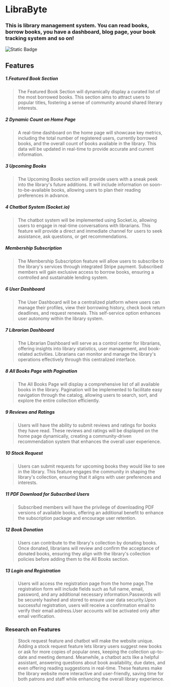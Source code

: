 # LibraByte
### This is library management system. You can read books, borrow books, you have a dashboard, blog page, your book tracking system and so on!


![Static Badge](https://img.shields.io/badge/Made_By-Team_HexaInovative-blue)


## Features

##### 1.Featured Book Section
>  The Featured Book Section will dynamically display a curated list of the most borrowed books. This section aims to attract users to popular titles, fostering a sense of community around shared literary interests.

##### 2 Dynamic Count on Home Page
> A real-time dashboard on the home page will showcase key metrics, including the total number of registered users, currently borrowed books, and the overall count of books available in the library. This data will be updated in real-time to provide accurate and current information.

##### 3 Upcoming Books
> The Upcoming Books section will provide users with a sneak peek into the library's future additions. It will include information on soon-to-be-available books, allowing users to plan their reading preferences in advance.

##### 4 Chatbot System (Socket.io)
> The chatbot system will be implemented using Socket.io, allowing users to engage in real-time conversations with librarians. This feature will provide a direct and immediate channel for users to seek assistance, ask questions, or get recommendations.

##### Membership Subscription
> The Membership Subscription feature will allow users to subscribe to the library's services through integrated Stripe payment. Subscribed members will gain exclusive access to borrow books, ensuring a controlled and sustainable lending system.

##### 6 User Dashboard
> The User Dashboard will be a centralized platform where users can manage their profiles, view their borrowing history, check book return deadlines, and request renewals. This self-service option enhances user autonomy within the library system.

##### 7 Librarian Dashboard
> The Librarian Dashboard will serve as a control center for librarians, offering insights into library statistics, user management, and book-related activities. Librarians can monitor and manage the library's operations effectively through this centralized interface.

##### 8 All Books Page with Pagination
> The All Books Page will display a comprehensive list of all available books in the library. Pagination will be implemented to facilitate easy navigation through the catalog, allowing users to search, sort, and explore the entire collection efficiently.

##### 9 Reviews and Ratings
> Users will have the ability to submit reviews and ratings for books they have read. These reviews and ratings will be displayed on the home page dynamically, creating a community-driven recommendation system that enhances the overall user experience.

##### 10 Stock Request
> Users can submit requests for upcoming books they would like to see in the library. This feature engages the community in shaping the library's collection, ensuring that it aligns with user preferences and interests.

##### 11 PDF Download for Subscribed Users
> Subscribed members will have the privilege of downloading PDF versions of available books, offering an additional benefit to enhance the subscription package and encourage user retention.

##### 12 Book Donation
> Users can contribute to the library's collection by donating books. Once donated, librarians will review and confirm the acceptance of donated books, ensuring they align with the library's collection policies before adding them to the All Books section.

##### 13 Login and Registration
> Users will access the registration page from the home page.The registration form will include fields such as full name, email, password, and any additional necessary information.Passwords will be securely hashed and stored to ensure user data security.Upon successful registration, users will receive a confirmation email to verify their email address.User accounts will be activated only after email verification.

### Research on Features
> Stock request feature and chatbot will make the website unique. Adding a stock request feature lets library users suggest new books or ask for more copies of popular ones, keeping the collection up-to-date and meeting demand. Meanwhile, a chatbot acts like a helpful assistant, answering questions about book availability, due dates, and even offering reading suggestions in real-time. These features make the library website more interactive and user-friendly, saving time for both patrons and staff while enhancing the overall library experience.

